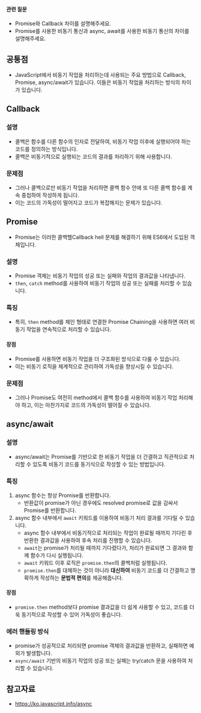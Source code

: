 #### 관련 질문
- Promise와 Callback 차이를 설명해주세요.
- Promise를 사용한 비동기 통신과 async, await를 사용한 비동기 통신의 차이를 설명해주세요.

## 공통점
- JavaScript에서 비동기 작업을 처리하는데 사용되는 주요 방법으로 Callback, Promise, async/await가 있습니다. 이들은 비동기 작업을 처리하는 방식의 차이가 있습니다.

## Callback
### 설명 
- 콜백은 함수를 다른 함수의 인자로 전달하여, 비동기 작업 이후에 실행되어야 하는 코드를 정의하는 방식입니다.
- 콜백은 비동기적으로 실행되는 코드의 결과를 처리하기 위해 사용합니다.
### 문제점
- 그러나 콜백으로만 비동기 작업을 처리하면 콜백 함수 안에 또 다른 콜백 함수를 계속 중첩하여 작성하게 됩니다.
- 이는 코드의 가독성이 떨어지고 코드가 복잡해지는 문제가 있습니다.

## Promise
- Promise는 이러한 콜백헬Callback hell 문제를 해결하기 위해 ES6에서 도입된 객체입니다.
### 설명
- Promise 객체는 비동기 작업의 성공 또는 실패와 작업의 결과값을 나타냅니다.
- `then`, `catch` method를 사용하여 비동기 작업의 성공 또는 실패를 처리할 수 있습니다.
### 특징
- 특히, `then` method를 체인 형태로 연결한 Promise Chaining을 사용하면 여러 비동기 작업을 연속적으로 처리할 수 있습니다.
#### 장점
- Promise를 사용하면 비동기 작업을 더 구조화된 방식으로 다룰 수 있습니다.
- 이는 비동기 로직을 체계적으로 관리하여 가독성을 향상시킬 수 있습니다.
### 문제점
- 그러나 Promise도 여전히 method에서 콜백 함수를 사용하여 비동기 작업 처리해야 하고, 이는 마찬가지로 코드의 가독성이 떨어질 수 있습니다.

## async/await
### 설명
- async/await는 Promise를 기반으로 한 비동기 작업을 더 간결하고 직관적으로 처리할 수 있도록 비동기 코드를 동기식으로 작성할 수 있는 방법입니다.
### 특징
1. async 함수는 항상 Promise를 반환합니다. 
	- 반환값이 promise가 아닌 경우에도 resolved promise로 값을 감싸서 Promise를 반환합니다.
2. async 함수 내부에서 `await` 키워드를 이용하여 비동기 처리 결과를 기다릴 수 있습니다.
	- async 함수 내부에서 비동기적으로 처리되는 작업이 완료될 때까지 기다린 후 반환한 결과값을 사용하여 후속 처리를 진행할 수 있습니다.
	- `await`는 promise가 처리될 때까지 기다렸다가, 처리가 완료되면 그 결과와 함께 함수가 다시 실행됩니다.
	- `await` 키워드 이후 로직은 `promise.then`의 콜백처럼 실행됩니다. 
	- `promise.then`를 대체하는 것이 아니라 **대신하여** 비동기 코드를 더 간결하고 명확하게 작성하는 **문법적 편의**를 제공해줍니다.
#### 장점
- `promise.then` method보다 promise 결과값을 더 쉽게 사용할 수 있고, 코드를 더욱 동기적으로 작성할 수 있어 가독성이 좋습니다.
### 에러 핸들링 방식
- promise가 성공적으로 처리되면 promise 객체의 결과값을 반환하고, 실패하면 예외가 발생합니다.
- `async/await` 기반의 비동기 작업의 성공 또는 실패는 try/catch 문을 사용하여 처리할 수 있습니다.

## 참고자료
- https://ko.javascript.info/async